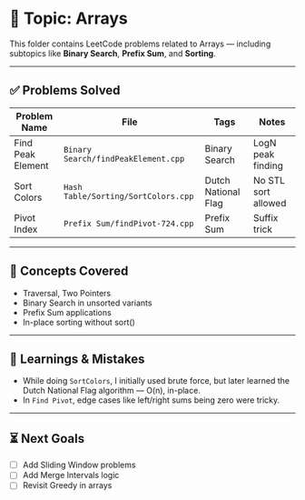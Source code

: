 # 📂 Topic: Arrays

This folder contains LeetCode problems related to Arrays — including subtopics like **Binary Search**, **Prefix Sum**, and **Sorting**.

---

## ✅ Problems Solved

| Problem Name | File | Tags | Notes |
|--------------|------|------|-------|
| Find Peak Element | `Binary Search/findPeakElement.cpp` | Binary Search | LogN peak finding |
| Sort Colors | `Hash Table/Sorting/SortColors.cpp` | Dutch National Flag | No STL sort allowed |
| Pivot Index | `Prefix Sum/findPivot-724.cpp` | Prefix Sum | Suffix trick |

---

## 🧠 Concepts Covered

- Traversal, Two Pointers
- Binary Search in unsorted variants
- Prefix Sum applications
- In-place sorting without sort()

---

## 📌 Learnings & Mistakes

- While doing `SortColors`, I initially used brute force, but later learned the Dutch National Flag algorithm — O(n), in-place.
- In `Find Pivot`, edge cases like left/right sums being zero were tricky.

---

## ⏳ Next Goals

- [ ] Add Sliding Window problems
- [ ] Add Merge Intervals logic
- [ ] Revisit Greedy in arrays
